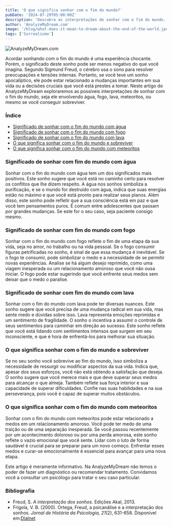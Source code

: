 ```yaml
---
title: 'O que significa sonhar com o fim do mundo?'
pubDate: '2024-07-29T05:00:00Z'
description: 'Descubra as interpretações de sonhar com o fim do mundo. Aprenda o que significa sonhar com o fim do mundo com água, fogo, lava, meteoritos e muito mais.'
author: 'AnalyzeMyDream.com'
image: '/blog/what-does-it-mean-to-dream-about-the-end-of-the-world.jpeg'
tags: ['Surrealismo']
---
```


![AnalyzeMyDream.com](/blog/what-does-it-mean-to-dream-about-the-end-of-the-world.jpeg)

Acordar sonhando com o fim do mundo é uma experiência chocante. Porém, o significado deste sonho pode ser menos negativo do que você imagina. Segundo Sigmund Freud, o cérebro usa o sono para resolver preocupações e tensões internas. Portanto, se você teve um sonho apocalíptico, ele pode estar relacionado a mudanças importantes em sua vida ou a decisões cruciais que você está prestes a tomar. Neste artigo do AnalyzeMyDream exploraremos as possíveis interpretações de sonhar com o fim do mundo, seja ele envolvendo água, fogo, lava, meteoritos, ou mesmo se você conseguir sobreviver.

### Índice

- [Significado de sonhar com o fim do mundo com água](#significado-de-sonhar-com-o-fim-do-mundo-com-água)
- [Significado de sonhar com o fim do mundo com fogo](#significado-de-sonhar-com-o-fim-do-mundo-com-fogo)
- [Significado de sonhar com o fim do mundo com lava](#significado-de-sonhar-com-o-fim-do-mundo-com-lava)
- [O que significa sonhar com o fim do mundo e sobreviver](#o-que-significa-sonhar-com-o-fim-do-mundo-e-sobreviver)
- [O que significa sonhar com o fim do mundo com meteoritos](#o-que-significa-sonhar-com-o-fim-do-mundo-com-meteoritos)

### Significado de sonhar com fim do mundo com água

Sonhar com o fim do mundo com água tem um dos significados mais positivos. Este sonho sugere que você está no caminho certo para resolver os conflitos que lhe dizem respeito. A água nos sonhos simboliza a purificação, e se o mundo for destruído com água, indica que suas energias estão no máximo e que você está pronto para realizar seus planos. Além disso, este sonho pode refletir que a sua consciência está em paz e que você tem pensamentos puros. É comum entre adolescentes que passam por grandes mudanças. Se este for o seu caso, seja paciente consigo mesmo.

### Significado de sonhar com fim do mundo com fogo

Sonhar com o fim do mundo com fogo reflete o fim de uma etapa da sua vida, seja no amor, no trabalho ou na vida pessoal. Se o fogo consumir figuras petrificadas no sonho, é sinal de que essa mudança é inevitável. Se o fogo te consumir, pode simbolizar o medo e a necessidade de se permitir novas experiências. Analise se há algum desejo reprimido, como uma viagem inesperada ou um relacionamento amoroso que você não ousa iniciar. O fogo pode estar sugerindo que você enfrente seus medos sem deixar que o medo o paralise.

### Significado de sonhar com fim do mundo com lava

Sonhar com o fim do mundo com lava pode ter diversas nuances. Este sonho sugere que você precisa de uma mudança radical em sua vida, mas sente medo e dúvidas sobre isso. Lava representa emoções reprimidas e um sentimento de fragilidade. O sonho o incentiva a assumir o controle de seus sentimentos para caminhar em direção ao sucesso. Este sonho reflete que você está lidando com sentimentos intensos que surgem em seu inconsciente, e que é hora de enfrentá-los para melhorar sua situação.

### O que significa sonhar com o fim do mundo e sobreviver

Se no seu sonho você sobrevive ao fim do mundo, isso simboliza a necessidade de ressurgir ou modificar aspectos da sua vida. Indica que, apesar dos seus esforços, você não está obtendo a satisfação que deseja. O sonho sugere que você merece mais e que deve superar seus medos para alcançar o que almeja. Também reflete sua força interior e sua capacidade de superar dificuldades. Confie nas suas habilidades e na sua perseverança, pois você é capaz de superar muitos obstáculos.

### O que significa sonhar com o fim do mundo com meteoritos

Sonhar com o fim do mundo com meteoritos pode estar relacionado a medos em um relacionamento amoroso. Você pode ter medo de uma traição ou de uma separação inesperada. Se você passou recentemente por um acontecimento doloroso ou por uma perda amorosa, este sonho reflete o vazio emocional que você sente. Lidar com o luto de forma saudável é crucial para se preparar para um novo começo. Enfrentar esses medos e curar-se emocionalmente é essencial para avançar para uma nova etapa.

Este artigo é meramente informativo. Na AnalyzeMyDream não temos o poder de fazer um diagnóstico ou recomendar tratamento. Convidamos você a consultar um psicólogo para tratar o seu caso particular.

### Bibliografia

- Freud, S. *A interpretação dos sonhos*. Edições Akal, 2013.
- Frígola, V. B. (2000). Ortega, Freud, a psicanálise e a interpretação dos sonhos. *Jornal de História da Psicologia, 21*(2), 631-658. Disponível em:[Dialnet](https://dialnet.unirioja.es/servlet/articulo?codigo=68787)